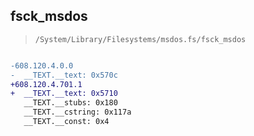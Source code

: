 ## fsck_msdos

> `/System/Library/Filesystems/msdos.fs/fsck_msdos`

```diff

-608.120.4.0.0
-  __TEXT.__text: 0x570c
+608.120.4.701.1
+  __TEXT.__text: 0x5710
   __TEXT.__stubs: 0x180
   __TEXT.__cstring: 0x117a
   __TEXT.__const: 0x4

```

